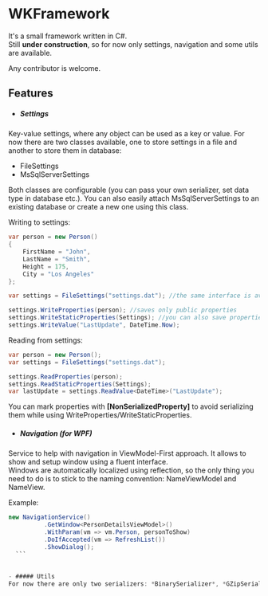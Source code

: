 # WKFramework

It's a small framework written in C#.  
Still **under construction**, so for now only settings, navigation and some utils are available.  

Any contributor is welcome.

## Features


- ##### Settings
Key-value settings, where any object can be used as a key or value. For now there are two classes available, one to store settings in a file and another to store them in database:
 - FileSettings
 - MsSqlServerSettings
 
  Both classes are configurable (you can pass your own serializer, set data type in database etc.). You can also easily attach MsSqlServerSettings to an existing database or create a new one using this class.

  Writing to settings:
  ```c#
  var person = new Person()
  {
      FirstName = "John",
      LastName = "Smith",
      Height = 175,
      City = "Los Angeles"
  };

  var settings = FileSettings("settings.dat"); //the same interface is availalbe for MsSqlServerSettings
  
  settings.WriteProperties(person); //saves only public properties
  settings.WriteStaticProperties(Settings); //you can also save properties from a static class
  settings.WriteValue("LastUpdate", DateTime.Now);
  ```

  Reading from settings:
  ```c#
  var person = new Person();
  var settings = FileSettings("settings.dat");
  
  settings.ReadProperties(person);
  settings.ReadStaticProperties(Settings);
  var lastUpdate = settings.ReadValue<DateTime>("LastUpdate");
  ```

  You can mark properties with **[NonSerializedProperty]** to avoid serializing them while using WriteProperties/WriteStaticProperties.
  
  
  
- ##### Navigation (for WPF)
Service to help with navigation in ViewModel-First approach. It allows to show and setup window using a fluent interface.  
Windows are automatically localized using reflection, so the only thing you need to do is to stick to the naming convention: NameViewModel and NameView.

  Example:
  ```c#
  new NavigationService()
            .GetWindow<PersonDetailsViewModel>()
            .WithParam(vm => vm.Person, personToShow)
            .DoIfAccepted(vm => RefreshList())
            .ShowDialog();
    ```
    
	
- ##### Utils
For now there are only two serializers: *BinarySerializer*, *GZipSerializer* and an extension which allows to perform a deep copy of an object (but it has to be marked as **[Serializable]**).